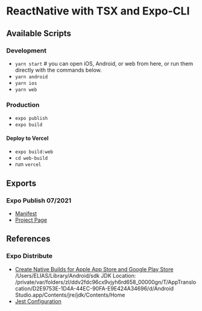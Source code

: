 # ReactNative with TSX and Expo-CLI

## Available Scripts
### Development
- `yarn start` # you can open iOS, Android, or web from here, or run them directly with the commands below.
- `yarn android`
- `yarn ios`
- `yarn web`

### Production
- `expo publish`
- `expo build`

#### Deploy to Vercel
- `expo build:web`
- `cd web-build`
- run `vercel`


## Exports
### Expo Publish 07/2021
- [Manifest](https://exp.host/@israelias/MyTSProject/index.exp?sdkVersion=42.0.0)
- [Project Page](https://expo.io/@israelias/MyTSProject)

## References
### Expo Distribute
- [Create Native Builds for Apple App Store and Google Play Store](https://docs.expo.io/distribution/building-standalone-apps/)
/Users/ELIAS/Library/Android/sdk
JDK Location: /private/var/folders/zl/ddv2fdc96cx9vjyh6rd658_00000gn/T/AppTranslocation/D2E9753E-1D4A-44EC-90FA-E9E424A34696/d/Android Studio.app/Contents/jre/jdk/Contents/Home
- [Jest Configuration](https://jestjs.io/docs/configuration)